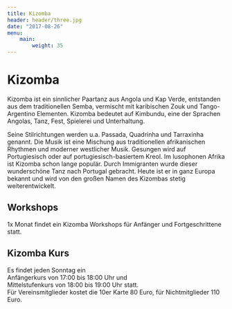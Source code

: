 ```yaml
---
title: Kizomba
header: header/three.jpg
date: "2017-08-26"
menu: 
    main:
        weight: 35
---
```


# Kizomba

Kizomba ist ein sinnlicher Paartanz aus Angola und Kap Verde, entstanden aus dem traditionellen Semba, vermischt mit karibischen Zouk und Tango-Argentino Elementen. 
Kizomba bedeutet auf Kimbundu, eine der Sprachen Angolas, Tanz, Fest, Spielerei und Unterhaltung.

Seine Stilrichtungen werden u.a. Passada, Quadrinha und Tarraxinha genannt. Die Musik ist eine Mischung aus traditionellen afrikanischen Rhythmen und moderner westlicher Musik. 
Gesungen wird auf Portugiesisch oder auf portugiesisch-basiertem Kreol. Im lusophonen Afrika ist Kizomba schon lange populär. 
Durch Immigranten wurde dieser wunderschöne Tanz nach Portugal gebracht. Heute ist er in ganz Europa bekannt und wird von den großen Namen des Kizombas stetig weiterentwickelt.

## Workshops

1x Monat findet ein Kizomba Workshops für Anfänger und Fortgeschrittene statt.

## Kizomba Kurs

Es findet jeden Sonntag ein  
Anfängerkurs von 17:00 bis 18:00 Uhr und  
Mittelstufenkurs von 18:00 bis 19:00 Uhr statt.  
Für Vereinsmitglieder kostet die 10er Karte 80 Euro, für Nichtmitglieder 110 Euro.
